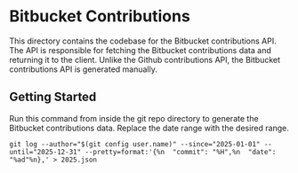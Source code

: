 # Bitbucket Contributions

This directory contains the codebase for the Bitbucket contributions API. The API is responsible for fetching the Bitbucket contributions data and returning it to the client. Unlike the Github contributions API, the Bitbucket contributions API is generated manually.

## Getting Started

Run this command from inside the git repo directory to generate the Bitbucket contributions data. Replace the date range with the desired range.

```shell
git log --author="$(git config user.name)" --since="2025-01-01" --until="2025-12-31" --pretty=format:'{%n  "commit": "%H",%n  "date": "%ad"%n},' > 2025.json
```
